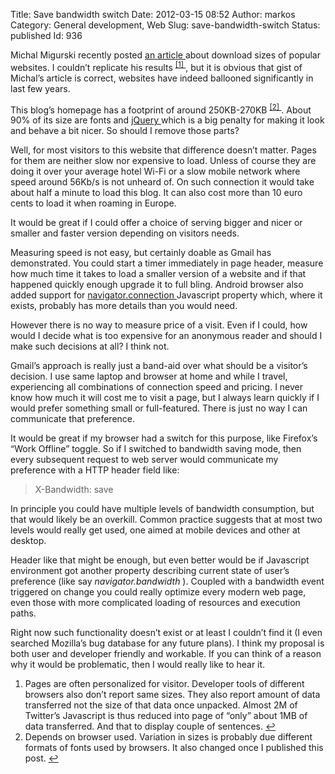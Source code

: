 Title: Save bandwidth switch
Date: 2012-03-15 08:52
Author: markos
Category: General development, Web
Slug: save-bandwidth-switch
Status: published
Id: 936

<html>
 <body>
  <div>
   <p>
    Michal Migurski recently posted
    <a href="http://mike.teczno.com/notes/bandwidth.html">
     an article
    </a>
    about download sizes of popular websites. I couldn’t replicate his results
    <sup>
     <a href="#save-bandwidth-note-1" id="save-bandwidth-1">
      [1]
     </a>
    </sup>
    , but it is obvious that gist of Michal’s article is correct, websites have indeed ballooned significantly in last few years.
   </p>
   <p>
    This blog’s homepage has a footprint of around 250KB-270KB
    <sup>
     <a href="#save-bandwidth-note-2" id="save-bandwidth-2">
      [2]
     </a>
    </sup>
    . About 90% of its size are fonts and
    <a href="http://jquery.com/">
     jQuery
    </a>
    which is a big penalty for making it look and behave a bit nicer. So should I remove those parts?
   </p>
   <p>
    Well, for most visitors to this website that difference doesn’t matter. Pages for them are neither slow nor expensive to load. Unless of course they are doing it over your average hotel Wi-Fi or a slow mobile network where speed around 56Kb/s is not unheard of. On such connection it would take about half a minute to load this blog. It can also cost more than 10 euro cents to load it when roaming in Europe.
   </p>
   <p>
    It would be great if I could offer a choice of serving bigger and nicer or smaller and faster version depending on visitors needs.
   </p>
   <p>
    Measuring speed is not easy, but certainly doable as Gmail has demonstrated. You could start a timer immediately in page header, measure how much time it takes to load a smaller version of a website and if that happened quickly enough upgrade it to full bling. Android browser also added support for
    <a href="http://dvcs.w3.org/hg/dap/raw-file/tip/network-api/index.html">
     navigator.connection
    </a>
    Javascript property which, where it exists, probably has more details than you would need.
   </p>
   <p>
    However there is no way to measure price of a visit. Even if I could, how would I decide what is too expensive for an anonymous reader and should I make such decisions at all? I think not.
   </p>
   <p>
    Gmail’s approach is really just a band-aid over what should be a visitor’s decision. I use same laptop and browser at home and while I travel, experiencing all combinations of connection speed and pricing. I never know how much it will cost me to visit a page, but I always learn quickly if I would prefer something small or full-featured. There is just no way I can communicate that preference.
   </p>
   <p>
    It would be great if my browser had a switch for this purpose, like Firefox’s “Work Offline” toggle. So if I switched to bandwidth saving mode, then every subsequent request to web server would communicate my preference with a HTTP header field like:
   </p>
   <blockquote>
    <p>
     X-Bandwidth: save
    </p>
   </blockquote>
   <p>
    In principle you could have multiple levels of bandwidth consumption, but that would likely be an overkill. Common practice suggests that at most two levels would really get used, one aimed at mobile devices and other at desktop.
   </p>
   <p>
    Header like that might be enough, but even better would be if Javascript environment got another property describing current state of user’s preference (like say
    <em>
     navigator.bandwidth
    </em>
    ). Coupled with a bandwidth event triggered on change you could really optimize every modern web page, even those with more complicated loading of resources and execution paths.
   </p>
   <p>
    Right now such functionality doesn’t exist or at least I couldn’t find it (I even searched Mozilla’s bug database for any future plans). I think my proposal is both user and developer friendly and workable. If you can think of a reason why it would be problematic, then I would really like to hear it.
   </p>
   <ol>
    <li id="save-bandwidth-note-1">
     Pages are often personalized for visitor. Developer tools of different browsers also don’t report same sizes. They also report amount of data transferred not the size of that data once unpacked. Almost 2M of Twitter’s Javascript is thus reduced into page of “only” about 1MB of data transferred. And that to display couple of sentences.
     <a href="#save-bandwidth-1">
      ↩
     </a>
    </li>
    <li id="save-bandwidth-note-2">
     Depends on browser used. Variation in sizes is probably due different formats of fonts used by browsers. It also changed once I published this post.
     <a href="#save-bandwidth-2">
      ↩
     </a>
    </li>
   </ol>
  </div>
 </body>
</html>